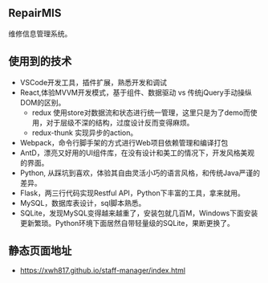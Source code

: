 ## RepairMIS
维修信息管理系统。

## 使用到的技术
- VSCode开发工具，插件扩展，熟悉开发和调试
- React,体验MVVM开发模式，基于组件、数据驱动 vs 传统jQuery手动操纵DOM的区别。
  - redux 使用store对数据流和状态进行统一管理，这里只是为了demo而使用，对于层级不深的结构，过度设计反而变得麻烦。
  - redux-thunk 实现异步的action。
- Webpack，命令行脚手架的方式进行Web项目依赖管理和编译打包
- AntD，漂亮又好用的UI组件库，在没有设计和美工的情况下，开发风格美观的界面。
- Python, 从踩坑到喜欢，体验其自由灵活小巧的语言风格，和传统Java严谨的差异。
- Flask，两三行代码实现Restful API，Python下丰富的工具，拿来就用。
- MySQL，数据库表设计，sql脚本熟悉。
- SQLite，发现MySQL变得越来越重了，安装包就几百M，Windows下面安装更新繁琐。Python环境下面居然自带轻量级的SQLite，果断更换了。

## 静态页面地址
- https://xwh817.github.io/staff-manager/index.html
